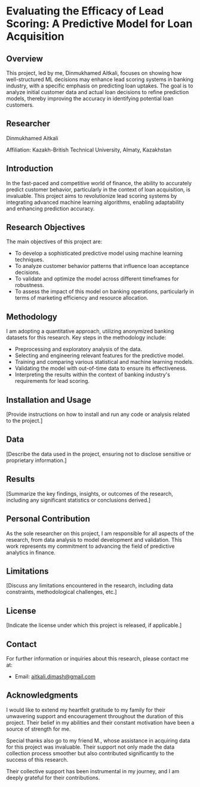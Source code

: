 # Evaluating the Efficacy of Lead Scoring: A Predictive Model for Loan Acquisition

## Overview
This project, led by me, Dinmukhamed Aitkali, focuses on showing how well-structured ML decisions may enhance lead scoring systems in banking industry, with a specific emphasis on predicting loan uptakes. The goal is to analyze initial customer data and actual loan decisions to refine prediction models, thereby improving the accuracy in identifying potential loan customers.

## Researcher
Dinmukhamed Aitkali

Affiliation: Kazakh-British Technical University, Almaty, Kazakhstan

## Introduction
In the fast-paced and competitive world of finance, the ability to accurately predict customer behavior, particularly in the context of loan acquisition, is invaluable. This project aims to revolutionize lead scoring systems by integrating advanced machine learning algorithms, enabling adaptability and enhancing prediction accuracy.

## Research Objectives
The main objectives of this project are:
- To develop a sophisticated predictive model using machine learning techniques.
- To analyze customer behavior patterns that influence loan acceptance decisions.
- To validate and optimize the model across different timeframes for robustness.
- To assess the impact of this model on banking operations, particularly in terms of marketing efficiency and resource allocation.

## Methodology
I am adopting a quantitative approach, utilizing anonymized banking datasets for this research. Key steps in the methodology include:
- Preprocessing and exploratory analysis of the data.
- Selecting and engineering relevant features for the predictive model.
- Training and comparing various statistical and machine learning models.
- Validating the model with out-of-time data to ensure its effectiveness.
- Interpreting the results within the context of banking industry's requirements for lead scoring.

## Installation and Usage
[Provide instructions on how to install and run any code or analysis related to the project.]

## Data
[Describe the data used in the project, ensuring not to disclose sensitive or proprietary information.]

## Results
[Summarize the key findings, insights, or outcomes of the research, including any significant statistics or conclusions derived.]

## Personal Contribution
As the sole researcher on this project, I am responsible for all aspects of the research, from data analysis to model development and validation. This work represents my commitment to advancing the field of predictive analytics in finance.

## Limitations
[Discuss any limitations encountered in the research, including data constraints, methodological challenges, etc.]

## License
[Indicate the license under which this project is released, if applicable.]

## Contact
For further information or inquiries about this research, please contact me at:
- Email: aitkali.dimash@gmail.com

## Acknowledgments

I would like to extend my heartfelt gratitude to my family for their unwavering support and encouragement throughout the duration of this project. Their belief in my abilities and their constant motivation have been a source of strength for me.

Special thanks also go to my friend M., whose assistance in acquiring data for this project was invaluable. Their support not only made the data collection process smoother but also contributed significantly to the success of this research.

Their collective support has been instrumental in my journey, and I am deeply grateful for their contributions.
